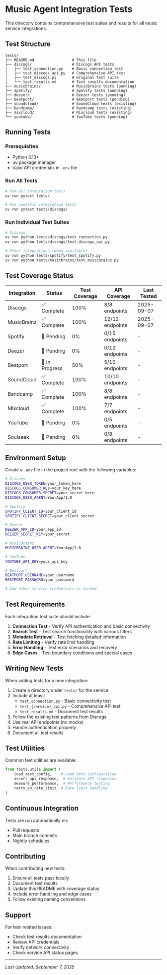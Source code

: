 # Music Agent Integration Tests

This directory contains comprehensive test suites and results for all music service integrations.

## Test Structure

```
tests/
├── README.md                 # This file
├── discogs/                  # Discogs API tests
│   ├── test_connection.py    # Basic connection test
│   ├── test_discogs_api.py   # Comprehensive API test
│   ├── test_discogs.py       # Original test suite
│   └── test_results.md       # Test results documentation
├── musicbrainz/              # MusicBrainz tests (pending)
├── spotify/                  # Spotify tests (pending)
├── deezer/                   # Deezer tests (pending)
├── beatport/                 # Beatport tests (pending)
├── soundcloud/               # SoundCloud tests (existing)
├── bandcamp/                 # Bandcamp tests (existing)
├── mixcloud/                 # Mixcloud tests (existing)
└── youtube/                  # YouTube tests (pending)
```

## Running Tests

### Prerequisites
- Python 3.13+
- uv package manager
- Valid API credentials in `.env` file

### Run All Tests
```bash
# Run all integration tests
uv run pytest tests/

# Run specific integration tests
uv run pytest tests/discogs/
```

### Run Individual Test Suites
```bash
# Discogs
uv run python tests/discogs/test_connection.py
uv run python tests/discogs/test_discogs_api.py

# Other integrations (when available)
uv run python tests/spotify/test_spotify.py
uv run python tests/musicbrainz/test_musicbrainz.py
```

## Test Coverage Status

| Integration | Status | Test Coverage | API Coverage | Last Tested |
|------------|--------|---------------|--------------|-------------|
| Discogs | ✅ Complete | 100% | 8/8 endpoints | 2025-09-07 |
| MusicBrainz | ✅ Complete | 100% | 12/12 endpoints | 2025-09-07 |
| Spotify | 🚧 Pending | 0% | 0/15 endpoints | - |
| Deezer | 🚧 Pending | 0% | 0/12 endpoints | - |
| Beatport | 🔄 In Progress | 50% | 5/10 endpoints | - |
| SoundCloud | ✅ Complete | 100% | 10/10 endpoints | - |
| Bandcamp | ✅ Complete | 100% | 8/8 endpoints | - |
| Mixcloud | ✅ Complete | 100% | 7/7 endpoints | - |
| YouTube | 🚧 Pending | 0% | 0/5 endpoints | - |
| Soulseek | 🚧 Pending | 0% | 0/8 endpoints | - |

## Environment Setup

Create a `.env` file in the project root with the following variables:

```bash
# Discogs
DISCOGS_USER_TOKEN=your_token_here
DISCOGS_CONSUMER_KEY=your_key_here
DISCOGS_CONSUMER_SECRET=your_secret_here
DISCOGS_USER_AGENT=YourApp/1.0

# Spotify
SPOTIFY_CLIENT_ID=your_client_id
SPOTIFY_CLIENT_SECRET=your_client_secret

# Deezer
DEEZER_APP_ID=your_app_id
DEEZER_SECRET_KEY=your_secret

# MusicBrainz
MUSICBRAINZ_USER_AGENT=YourApp/1.0

# YouTube
YOUTUBE_API_KEY=your_api_key

# Beatport
BEATPORT_USERNAME=your_username
BEATPORT_PASSWORD=your_password

# Add other service credentials as needed
```

## Test Requirements

Each integration test suite should include:

1. **Connection Test** - Verify API authentication and basic connectivity
2. **Search Test** - Test search functionality with various filters
3. **Metadata Retrieval** - Test fetching detailed information
4. **Rate Limiting** - Verify rate limit handling
5. **Error Handling** - Test error scenarios and recovery
6. **Edge Cases** - Test boundary conditions and special cases

## Writing New Tests

When adding tests for a new integration:

1. Create a directory under `tests/` for the service
2. Include at least:
   - `test_connection.py` - Basic connectivity test
   - `test_{service}_api.py` - Comprehensive API test
   - `test_results.md` - Document test results
3. Follow the existing test patterns from Discogs
4. Use real API endpoints (no mocks)
5. Handle authentication properly
6. Document all test results

## Test Utilities

Common test utilities are available:

```python
from tests.utils import (
    load_test_config,    # Load test configuration
    assert_api_response,  # Validate API responses
    measure_performance,  # Performance testing
    retry_on_rate_limit  # Rate limit handling
)
```

## Continuous Integration

Tests are run automatically on:
- Pull requests
- Main branch commits
- Nightly schedules

## Contributing

When contributing new tests:
1. Ensure all tests pass locally
2. Document test results
3. Update this README with coverage status
4. Include error handling and edge cases
5. Follow existing naming conventions

## Support

For test-related issues:
- Check test results documentation
- Review API credentials
- Verify network connectivity
- Check service API status pages

---

*Last Updated: September 7, 2025*